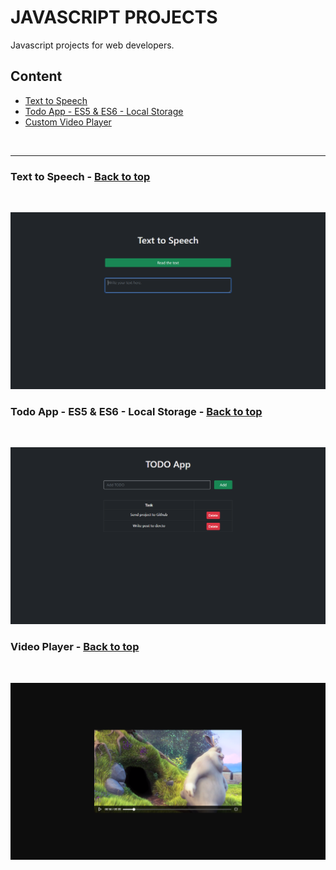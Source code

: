 # JAVASCRIPT PROJECTS

Javascript projects for web developers.


<a name="content"></a>

## Content

* [Text to Speech](#speech)
* [Todo App - ES5 & ES6 - Local Storage](#todo-app)
* [Custom Video Player](#video-player)

<br />
<hr />

<a name="#speech"></a>

### Text to Speech - [Back to top](#content)

<br />

![Screenshot](./screenshots/speech.png)

<a name="#todo-app"></a>

### Todo App - ES5 & ES6 - Local Storage - [Back to top](#content)

<br />

![Screenshot](./screenshots/todo-app.png)

<a name="#video-player"></a>

### Video Player - [Back to top](#content)

<br />

![Screenshot](./screenshots/video-player.png)
